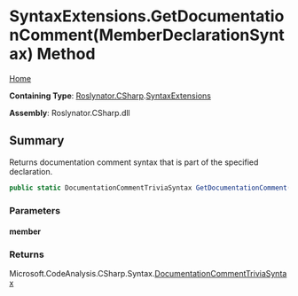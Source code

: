 <a name="_top"></a>

# SyntaxExtensions\.GetDocumentationComment\(MemberDeclarationSyntax\) Method

[Home](../../../../README.md#_top)

**Containing Type**: [Roslynator.CSharp](../../README.md#_top)\.[SyntaxExtensions](../README.md#_top)

**Assembly**: Roslynator\.CSharp\.dll

## Summary

Returns documentation comment syntax that is part of the specified declaration\.

```csharp
public static DocumentationCommentTriviaSyntax GetDocumentationComment(this MemberDeclarationSyntax member)
```

### Parameters

#### member

### Returns

Microsoft\.CodeAnalysis\.CSharp\.Syntax\.[DocumentationCommentTriviaSyntax](https://docs.microsoft.com/en-us/dotnet/api/microsoft.codeanalysis.csharp.syntax.documentationcommenttriviasyntax)


